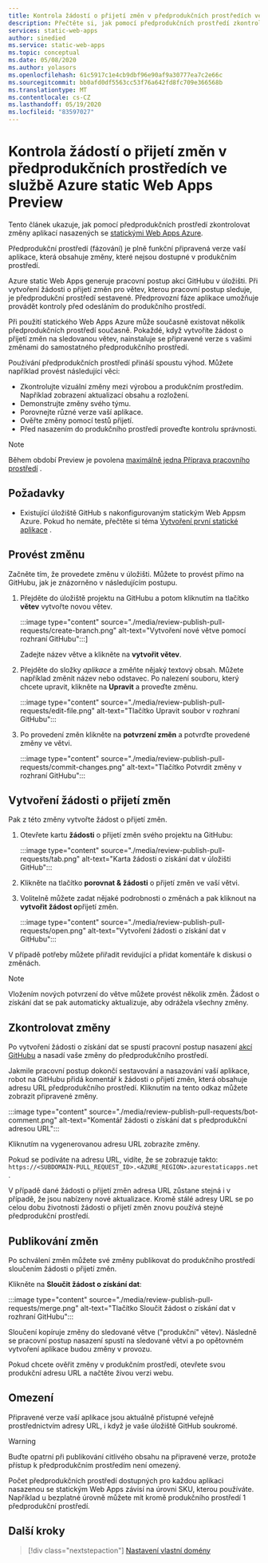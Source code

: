 ```yaml
---
title: Kontrola žádostí o přijetí změn v předprodukčních prostředích ve službě Azure static Web Apps
description: Přečtěte si, jak pomocí předprodukčních prostředí zkontrolovat změny žádostí o přijetí změn ve statických Web Appsch Azure.
services: static-web-apps
author: sinedied
ms.service: static-web-apps
ms.topic: conceptual
ms.date: 05/08/2020
ms.author: yolasors
ms.openlocfilehash: 61c5917c1e4cb9dbf96e90af9a30777ea7c2e66c
ms.sourcegitcommit: bb0afd0df5563cc53f76a642fd8fc709e366568b
ms.translationtype: MT
ms.contentlocale: cs-CZ
ms.lasthandoff: 05/19/2020
ms.locfileid: "83597027"
---
```

# <a name="review-pull-requests-in-pre-production-environments-in-azure-static-web-apps-preview"></a>Kontrola žádostí o přijetí změn v předprodukčních prostředích ve službě Azure static Web Apps Preview

Tento článek ukazuje, jak pomocí předprodukčních prostředí zkontrolovat změny aplikací nasazených se [statickými Web Apps Azure](overview.md).

Předprodukční prostředí (fázování) je plně funkční připravená verze vaší aplikace, která obsahuje změny, které nejsou dostupné v produkčním prostředí.

Azure static Web Apps generuje pracovní postup akcí GitHubu v úložišti. Při vytvoření žádosti o přijetí změn pro větev, kterou pracovní postup sleduje, je předprodukční prostředí sestavené. Předprovozní fáze aplikace umožňuje provádět kontroly před odesláním do produkčního prostředí.

Při použití statického Web Apps Azure může současně existovat několik předprodukčních prostředí současně. Pokaždé, když vytvoříte žádost o přijetí změn na sledovanou větev, nainstaluje se připravené verze s vašimi změnami do samostatného předprodukčního prostředí.

Používání předprodukčních prostředí přináší spoustu výhod. Můžete například provést následující věci:

- Zkontrolujte vizuální změny mezi výrobou a produkčním prostředím. Například zobrazení aktualizací obsahu a rozložení.
- Demonstrujte změny svého týmu.
- Porovnejte různé verze vaší aplikace.
- Ověřte změny pomocí testů přijetí.
- Před nasazením do produkčního prostředí proveďte kontrolu správnosti.

> [!NOTE]
> Během období Preview je povolena [maximálně jedna Příprava pracovního prostředí](quotas.md) .

## <a name="prerequisites"></a>Požadavky

- Existující úložiště GitHub s nakonfigurovaným statickým Web Appsm Azure. Pokud ho nemáte, přečtěte si téma [Vytvoření první statické aplikace](getting-started.md) .

## <a name="make-a-change"></a>Provést změnu

Začněte tím, že provedete změnu v úložišti. Můžete to provést přímo na GitHubu, jak je znázorněno v následujícím postupu.

1. Přejděte do úložiště projektu na GitHubu a potom kliknutím na tlačítko **větev** vytvořte novou větev.

    :::image type="content" source="./media/review-publish-pull-requests/create-branch.png" alt-text="Vytvoření nové větve pomocí rozhraní GitHubu":::]

    Zadejte název větve a klikněte na **vytvořit větev**.

1. Přejděte do složky _aplikace_ a změňte nějaký textový obsah. Můžete například změnit název nebo odstavec. Po nalezení souboru, který chcete upravit, klikněte na **Upravit** a proveďte změnu.

    :::image type="content" source="./media/review-publish-pull-requests/edit-file.png" alt-text="Tlačítko Upravit soubor v rozhraní GitHubu":::

1. Po provedení změn klikněte na **potvrzení změn** a potvrďte provedené změny ve větvi.

    :::image type="content" source="./media/review-publish-pull-requests/commit-changes.png" alt-text="Tlačítko Potvrdit změny v rozhraní GitHubu":::

## <a name="create-a-pull-request"></a>Vytvoření žádosti o přijetí změn

Pak z této změny vytvořte žádost o přijetí změn.

1. Otevřete kartu **žádosti** o přijetí změn svého projektu na GitHubu:

    :::image type="content" source="./media/review-publish-pull-requests/tab.png" alt-text="Karta žádosti o získání dat v úložišti GitHub":::

1. Klikněte na tlačítko **porovnat & žádosti** o přijetí změn ve vaší větvi.

1. Volitelně můžete zadat nějaké podrobnosti o změnách a pak kliknout na **vytvořit žádost o**přijetí změn.

    :::image type="content" source="./media/review-publish-pull-requests/open.png" alt-text="Vytvoření žádosti o získání dat v GitHubu":::

V případě potřeby můžete přiřadit revidující a přidat komentáře k diskusi o změnách.

> [!NOTE]
> Vložením nových potvrzení do větve můžete provést několik změn. Žádost o získání dat se pak automaticky aktualizuje, aby odrážela všechny změny.

## <a name="review-changes"></a>Zkontrolovat změny

Po vytvoření žádosti o získání dat se spustí pracovní postup nasazení [akcí GitHubu](https://github.com/features/actions) a nasadí vaše změny do předprodukčního prostředí.

Jakmile pracovní postup dokončí sestavování a nasazování vaší aplikace, robot na GitHubu přidá komentář k žádosti o přijetí změn, která obsahuje adresu URL předprodukčního prostředí. Kliknutím na tento odkaz můžete zobrazit připravené změny.

:::image type="content" source="./media/review-publish-pull-requests/bot-comment.png" alt-text="Komentář žádosti o získání dat s předprodukční adresou URL":::

Kliknutím na vygenerovanou adresu URL zobrazíte změny.

Pokud se podíváte na adresu URL, vidíte, že se zobrazuje takto: `https://<SUBDOMAIN-PULL_REQUEST_ID>.<AZURE_REGION>.azurestaticapps.net` .

V případě dané žádosti o přijetí změn adresa URL zůstane stejná i v případě, že jsou nabízeny nové aktualizace. Kromě stálé adresy URL se po celou dobu životnosti žádosti o přijetí změn znovu používá stejné předprodukční prostředí.

## <a name="publish-changes"></a>Publikování změn

Po schválení změn můžete své změny publikovat do produkčního prostředí sloučením žádosti o přijetí změn.

Klikněte na **Sloučit žádost o získání dat**:

:::image type="content" source="./media/review-publish-pull-requests/merge.png" alt-text="Tlačítko Sloučit žádost o získání dat v rozhraní GitHubu":::

Sloučení kopíruje změny do sledované větve ("produkční" větev). Následně se pracovní postup nasazení spustí na sledované větvi a po opětovném vytvoření aplikace budou změny v provozu.

Pokud chcete ověřit změny v produkčním prostředí, otevřete svou produkční adresu URL a načtěte živou verzi webu.

## <a name="limitations"></a>Omezení

Připravené verze vaší aplikace jsou aktuálně přístupné veřejně prostřednictvím adresy URL, i když je vaše úložiště GitHub soukromé.

> [!WARNING]
> Buďte opatrní při publikování citlivého obsahu na připravené verze, protože přístup k předprodukčním prostředím není omezený.

Počet předprodukčních prostředí dostupných pro každou aplikaci nasazenou se statickým Web Apps závisí na úrovni SKU, kterou používáte. Například u bezplatné úrovně můžete mít kromě produkčního prostředí 1 předprodukční prostředí.

## <a name="next-steps"></a>Další kroky

> [!div class="nextstepaction"]
> [Nastavení vlastní domény](custom-domain.md)
